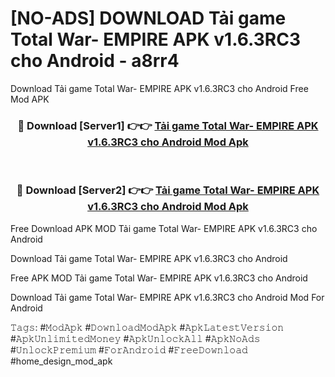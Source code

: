 # [NO-ADS] DOWNLOAD Tải game Total War- EMPIRE APK v1.6.3RC3 cho Android - a8rr4
Download Tải game Total War- EMPIRE APK v1.6.3RC3 cho Android Free Mod APK

<div align="center">
<h3>🔴 Download [Server1] 👉👉 <a href="https://apk-comot.site?title=Tải_game_Total_War-_EMPIRE_APK_v1.6.3RC3_cho_Android">Tải game Total War- EMPIRE APK v1.6.3RC3 cho Android Mod Apk</a></h3><br>

<h3>🔴 Download [Server2] 👉👉 <a href="https://apk-comot.site?title=Tải_game_Total_War-_EMPIRE_APK_v1.6.3RC3_cho_Android">Tải game Total War- EMPIRE APK v1.6.3RC3 cho Android Mod Apk</a></h3>
</div>


Free Download APK MOD Tải game Total War- EMPIRE APK v1.6.3RC3 cho Android

Download Tải game Total War- EMPIRE APK v1.6.3RC3 cho Android 

Free APK MOD Tải game Total War- EMPIRE APK v1.6.3RC3 cho Android 

Download Tải game Total War- EMPIRE APK v1.6.3RC3 cho Android Mod For Android

𝚃𝚊𝚐𝚜: #𝙼𝚘𝚍𝙰𝚙𝚔 #𝙳𝚘𝚠𝚗𝚕𝚘𝚊𝚍𝙼𝚘𝚍𝙰𝚙𝚔 #𝙰𝚙𝚔𝙻𝚊𝚝𝚎𝚜𝚝𝚅𝚎𝚛𝚜𝚒𝚘𝚗 #𝙰𝚙𝚔𝚄𝚗𝚕𝚒𝚖𝚒𝚝𝚎𝚍𝙼𝚘𝚗𝚎𝚢 #𝙰𝚙𝚔𝚄𝚗𝚕𝚘𝚌𝚔𝙰𝚕𝚕 #𝙰𝚙𝚔𝙽𝚘𝙰𝚍𝚜 #𝚄𝚗𝚕𝚘𝚌𝚔𝙿𝚛𝚎𝚖𝚒𝚞𝚖 #𝙵𝚘𝚛𝙰𝚗𝚍𝚛𝚘𝚒𝚍 #𝙵𝚛𝚎𝚎𝙳𝚘𝚠𝚗𝚕𝚘𝚊𝚍 #home_design_mod_apk